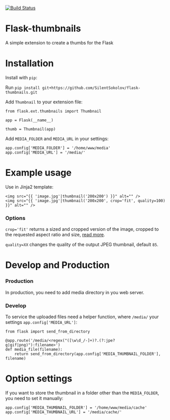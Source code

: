 [![Build Status](https://drone.io/github.com/SilentSokolov/flask-thumbnails/status.png)](https://drone.io/github.com/SilentSokolov/flask-thumbnails/latest)

Flask-thumbnails
===============

A simple extension to create a thumbs for the Flask


Installation
===============

Install with ``pip``:

Run ``pip install git+https://github.com/SilentSokolov/flask-thumbnails.git``

Add ``Thumbnail`` to your extension file:

    from flask.ext.thumbnails import Thumbnail

    app = Flask(__name__)

    thumb = Thumbnail(app)

Add ``MEDIA_FOLDER`` and ``MEDIA_URL`` in your settings:

    app.config['MEDIA_FOLDER'] = '/home/www/media'
    app.config['MEDIA_URL'] = '/media/'


Example usage
===============

Use in Jinja2 template:

    <img src="{{ 'image.jpg'|thumbnail('200x200') }}" alt="" />
    <img src="{{ 'image.jpg'|thumbnail('200x200', crop='fit', quality=100) }}" alt="" />


### Options

``crop='fit'`` returns a sized and cropped version of the image, cropped to the requested aspect ratio and size, [read more](http://pillow.readthedocs.org/en/latest/reference/ImageOps.html#PIL.ImageOps.fit).

``quality=XX`` changes the quality of the output JPEG thumbnail, default ``85``.


Develop and Production
===============

### Production

In production, you need to add media directory in you web server.


### Develop
To service the uploaded files need a helper function, where ``/media/`` your settings ``app.config['MEDIA_URL']``:

    from flask import send_from_directory

    @app.route('/media/<regex("([\w\d_/-]+)?.(?:jpe?g|gif|png)"):filename>')
    def media_file(filename):
        return send_from_directory(app.config['MEDIA_THUMBNAIL_FOLDER'], filename)


Option settings
===============

If you want to store the thumbnail in a folder other than the ``MEDIA_FOLDER``, you need to set it manually:

    app.config['MEDIA_THUMBNAIL_FOLDER'] = '/home/www/media/cache'
    app.config['MEDIA_THUMBNAIL_URL'] = '/media/cache/'